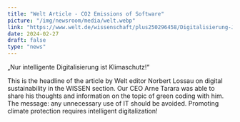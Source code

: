 ```yaml
---
title: "Welt Article - CO2 Emissions of Software"
picture: "/img/newsroom/media/welt.webp"
link: "https://www.welt.de/wissenschaft/plus250296458/Digitalisierung-Jede-ueberfluessige-E-Mail-schadet-dem-Klima.html"
date: 2024-02-27
draft: false
type: "news"
---
```

„Nur intelligente Digitalisierung ist Klimaschutz!“ 

This is the headline of the article by Welt editor Norbert Lossau on digital sustainability in the WISSEN section. Our CEO Arne Tarara was able to share his thoughts and information on the topic of green coding with him. The message: any unnecessary use of IT should be avoided. Promoting climate protection requires intelligent digitalization!